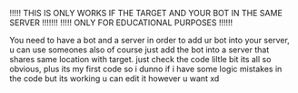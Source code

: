
!!!!! THIS IS ONLY WORKS IF THE TARGET AND YOUR BOT IN THE SAME SERVER !!!!!!!
!!!!! ONLY FOR EDUCATIONAL PURPOSES !!!!!!


You need to have a bot and a server in order to add ur bot into your server, u can use someones also of course just add the bot into a server that shares same location with target.
just  check the code liltle bit its all so obvious, plus its my first code so i dunno if i have some logic mistakes in the code
but its working u can edit it however u want xd

